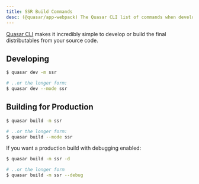 ```yaml
---
title: SSR Build Commands
desc: (@quasar/app-webpack) The Quasar CLI list of commands when developing or building a server-side rendered app.
---
```


[Quasar CLI](/start/quasar-cli) makes it incredibly simple to develop or build the final distributables from your source code.

## Developing

```bash
$ quasar dev -m ssr

# ..or the longer form:
$ quasar dev --mode ssr
```

## Building for Production

```bash
$ quasar build -m ssr

# ..or the longer form:
$ quasar build --mode ssr
```

If you want a production build with debugging enabled:

```bash
$ quasar build -m ssr -d

# ..or the longer form
$ quasar build -m ssr --debug
```
